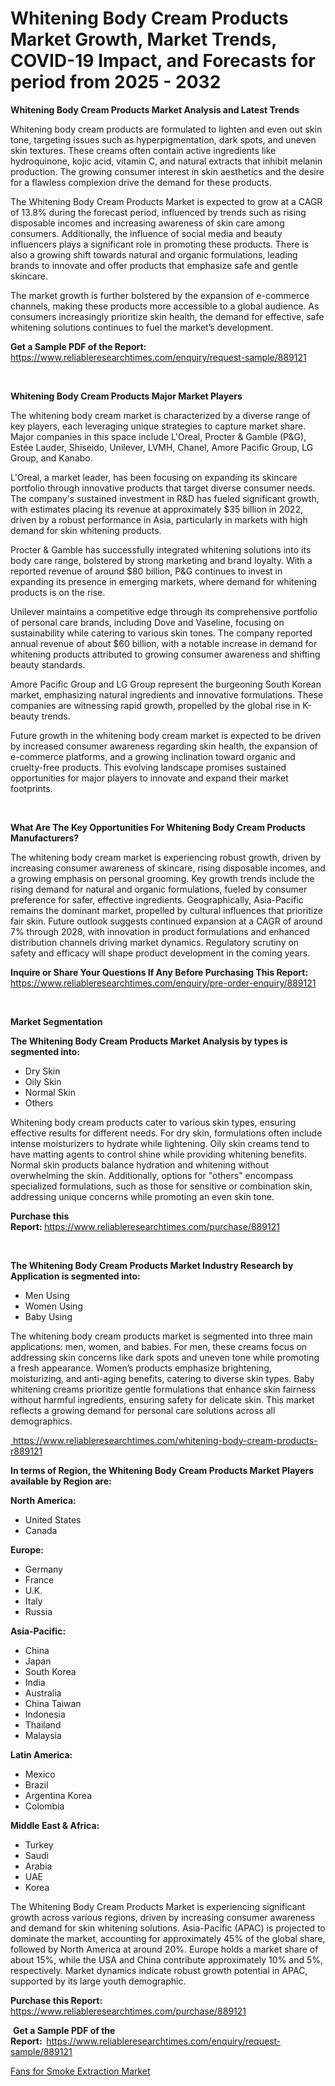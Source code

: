 <p><h1>Whitening Body Cream Products Market Growth, Market Trends, COVID-19 Impact, and Forecasts for period from 2025 - 2032</h1></p><p><strong>Whitening Body Cream Products Market Analysis and Latest Trends</strong></p>
<p><p>Whitening body cream products are formulated to lighten and even out skin tone, targeting issues such as hyperpigmentation, dark spots, and uneven skin textures. These creams often contain active ingredients like hydroquinone, kojic acid, vitamin C, and natural extracts that inhibit melanin production. The growing consumer interest in skin aesthetics and the desire for a flawless complexion drive the demand for these products.</p><p>The Whitening Body Cream Products Market is expected to grow at a CAGR of 13.8% during the forecast period, influenced by trends such as rising disposable incomes and increasing awareness of skin care among consumers. Additionally, the influence of social media and beauty influencers plays a significant role in promoting these products. There is also a growing shift towards natural and organic formulations, leading brands to innovate and offer products that emphasize safe and gentle skincare. </p><p>The market growth is further bolstered by the expansion of e-commerce channels, making these products more accessible to a global audience. As consumers increasingly prioritize skin health, the demand for effective, safe whitening solutions continues to fuel the market’s development.</p></p>
<p><strong>Get a Sample PDF of the Report:&nbsp;</strong> <a href="https://www.reliableresearchtimes.com/enquiry/request-sample/889121?utm_campaign=3281&utm_medium=2&utm_source=Github&utm_content=ia&utm_term=04042025&utm_id=whitening-body-cream-products">https://www.reliableresearchtimes.com/enquiry/request-sample/889121</a></p>
<p>&nbsp;</p>
<p><strong>Whitening Body Cream Products Major Market Players</strong></p>
<p><p>The whitening body cream market is characterized by a diverse range of key players, each leveraging unique strategies to capture market share. Major companies in this space include L'Oreal, Procter & Gamble (P&G), Estée Lauder, Shiseido, Unilever, LVMH, Chanel, Amore Pacific Group, LG Group, and Kanabo.</p><p>L'Oreal, a market leader, has been focusing on expanding its skincare portfolio through innovative products that target diverse consumer needs. The company's sustained investment in R&D has fueled significant growth, with estimates placing its revenue at approximately $35 billion in 2022, driven by a robust performance in Asia, particularly in markets with high demand for skin whitening products.</p><p>Procter & Gamble has successfully integrated whitening solutions into its body care range, bolstered by strong marketing and brand loyalty. With a reported revenue of around $80 billion, P&G continues to invest in expanding its presence in emerging markets, where demand for whitening products is on the rise.</p><p>Unilever maintains a competitive edge through its comprehensive portfolio of personal care brands, including Dove and Vaseline, focusing on sustainability while catering to various skin tones. The company reported annual revenue of about $60 billion, with a notable increase in demand for whitening products attributed to growing consumer awareness and shifting beauty standards.</p><p>Amore Pacific Group and LG Group represent the burgeoning South Korean market, emphasizing natural ingredients and innovative formulations. These companies are witnessing rapid growth, propelled by the global rise in K-beauty trends.</p><p>Future growth in the whitening body cream market is expected to be driven by increased consumer awareness regarding skin health, the expansion of e-commerce platforms, and a growing inclination toward organic and cruelty-free products. This evolving landscape promises sustained opportunities for major players to innovate and expand their market footprints.</p></p>
<p>&nbsp;</p>
<p><strong>What Are The Key Opportunities For Whitening Body Cream Products Manufacturers?</strong></p>
<p><p>The whitening body cream market is experiencing robust growth, driven by increasing consumer awareness of skincare, rising disposable incomes, and a growing emphasis on personal grooming. Key growth trends include the rising demand for natural and organic formulations, fueled by consumer preference for safer, effective ingredients. Geographically, Asia-Pacific remains the dominant market, propelled by cultural influences that prioritize fair skin. Future outlook suggests continued expansion at a CAGR of around 7% through 2028, with innovation in product formulations and enhanced distribution channels driving market dynamics. Regulatory scrutiny on safety and efficacy will shape product development in the coming years.</p></p>
<p><strong>Inquire or Share Your Questions If Any Before Purchasing This Report:</strong> <a href="https://www.reliableresearchtimes.com/enquiry/pre-order-enquiry/889121?utm_campaign=3281&utm_medium=2&utm_source=Github&utm_content=ia&utm_term=04042025&utm_id=whitening-body-cream-products">https://www.reliableresearchtimes.com/enquiry/pre-order-enquiry/889121</a></p>
<p>&nbsp;</p>
<p><strong>Market Segmentation</strong></p>
<p><strong>The Whitening Body Cream Products Market Analysis by types is segmented into:</strong></p>
<p><ul><li>Dry Skin</li><li>Oily Skin</li><li>Normal Skin</li><li>Others</li></ul></p>
<p><p>Whitening body cream products cater to various skin types, ensuring effective results for different needs. For dry skin, formulations often include intense moisturizers to hydrate while lightening. Oily skin creams tend to have matting agents to control shine while providing whitening benefits. Normal skin products balance hydration and whitening without overwhelming the skin. Additionally, options for "others" encompass specialized formulations, such as those for sensitive or combination skin, addressing unique concerns while promoting an even skin tone.</p></p>
<p><strong>Purchase this Report:&nbsp;</strong><a href="https://www.reliableresearchtimes.com/purchase/889121?utm_campaign=3281&utm_medium=2&utm_source=Github&utm_content=ia&utm_term=04042025&utm_id=whitening-body-cream-products">https://www.reliableresearchtimes.com/purchase/889121</a></p>
<p>&nbsp;</p>
<p><strong>The Whitening Body Cream Products Market Industry Research by Application is segmented into:</strong></p>
<p><ul><li>Men Using</li><li>Women Using</li><li>Baby Using</li></ul></p>
<p><p>The whitening body cream products market is segmented into three main applications: men, women, and babies. For men, these creams focus on addressing skin concerns like dark spots and uneven tone while promoting a fresh appearance. Women’s products emphasize brightening, moisturizing, and anti-aging benefits, catering to diverse skin types. Baby whitening creams prioritize gentle formulations that enhance skin fairness without harmful ingredients, ensuring safety for delicate skin. This market reflects a growing demand for personal care solutions across all demographics.</p></p>
<p><a href="https://www.reliableresearchtimes.com/whitening-body-cream-products-r889121?utm_campaign=3281&utm_medium=2&utm_source=Github&utm_content=ia&utm_term=04042025&utm_id=whitening-body-cream-products">&nbsp;https://www.reliableresearchtimes.com/whitening-body-cream-products-r889121</a></p>
<p><strong>In terms of Region, the Whitening Body Cream Products Market Players available by Region are:</strong></p>
<p>
    <p> <strong> North America: </strong>
        <ul>
            <li>United States</li>
            <li>Canada</li>
        </ul>
        </p> 
    <p> <strong> Europe: </strong>
        <ul>
            <li>Germany</li>
            <li>France</li>
            <li>U.K.</li>
            <li>Italy</li>
            <li>Russia</li>
        </ul>
        </p> 
    <p> <strong> Asia-Pacific: </strong>
        <ul>
            <li>China</li>
            <li>Japan</li>
            <li>South Korea</li>
            <li>India</li>
            <li>Australia</li>
            <li>China Taiwan</li>
            <li>Indonesia</li>
            <li>Thailand</li>
            <li>Malaysia</li>
        </ul>
        </p> 
    <p> <strong> Latin America: </strong>
        <ul>
            <li>Mexico</li>
            <li>Brazil</li>
            <li>Argentina Korea</li>
            <li>Colombia</li>
        </ul>
        </p> 
    <p> <strong> Middle East & Africa: </strong>
        <ul>
            <li>Turkey</li>
            <li>Saudi</li>
            <li>Arabia</li>
            <li>UAE</li>
            <li>Korea</li>
        </ul>
    </p>
    </p>
<p><p>The Whitening Body Cream Products Market is experiencing significant growth across various regions, driven by increasing consumer awareness and demand for skin whitening solutions. Asia-Pacific (APAC) is projected to dominate the market, accounting for approximately 45% of the global share, followed by North America at around 20%. Europe holds a market share of about 15%, while the USA and China contribute approximately 10% and 5%, respectively. Market dynamics indicate robust growth potential in APAC, supported by its large youth demographic.</p></p>
<p><strong>Purchase this Report: </strong><a href="https://www.reliableresearchtimes.com/purchase/889121?utm_campaign=3281&utm_medium=2&utm_source=Github&utm_content=ia&utm_term=04042025&utm_id=whitening-body-cream-products">https://www.reliableresearchtimes.com/purchase/889121</a></p>
<p>&nbsp;<strong>Get a Sample PDF of the Report:&nbsp;&nbsp;</strong><a href="https://www.reliableresearchtimes.com/enquiry/request-sample/889121?utm_campaign=3281&utm_medium=2&utm_source=Github&utm_content=ia&utm_term=04042025&utm_id=whitening-body-cream-products">https://www.reliableresearchtimes.com/enquiry/request-sample/889121</a></p>
<p><strong></strong></p>
<p><p><a href="https://github.com/chaiszepkadk/Market-Research-Report-List-1/blob/main/fans-for-smoke-extraction-market.md?utm_campaign=3281&utm_medium=2&utm_source=Github&utm_content=ia&utm_term=04042025&utm_id=whitening-body-cream-products">Fans for Smoke Extraction Market</a></p></p>
